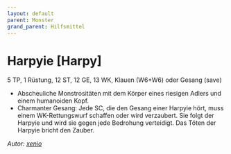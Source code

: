 ```yaml
---
layout: default
parent: Monster
grand_parent: Hilfsmittel
---
```


# Harpyie [Harpy]
5 TP, 1 Rüstung, 12 ST, 12 GE, 13 WK, Klauen (W6+W6) oder Gesang (save)
- Abscheuliche Monstrositäten mit dem Körper eines riesigen Adlers und einem humanoiden Kopf.
- Charmanter Gesang: Jede SC, die den Gesang einer Harpyie hört, muss einem WK-Rettungswurf schaffen oder wird verzaubert. Sie folgt der Harpyie und wird sie gegen jede Bedrohung verteidigt. Das Töten der Harpyie bricht den Zauber.

*Autor: [xenio](https://xenioinabottle.blogspot.com)*
